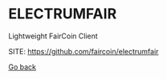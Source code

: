 # ELECTRUMFAIR
 
 Lightweight FairCoin Client
 
 SITE: https://github.com/faircoin/electrumfair

 [Go back](https://portable-linux-apps.github.io/apps.html)
